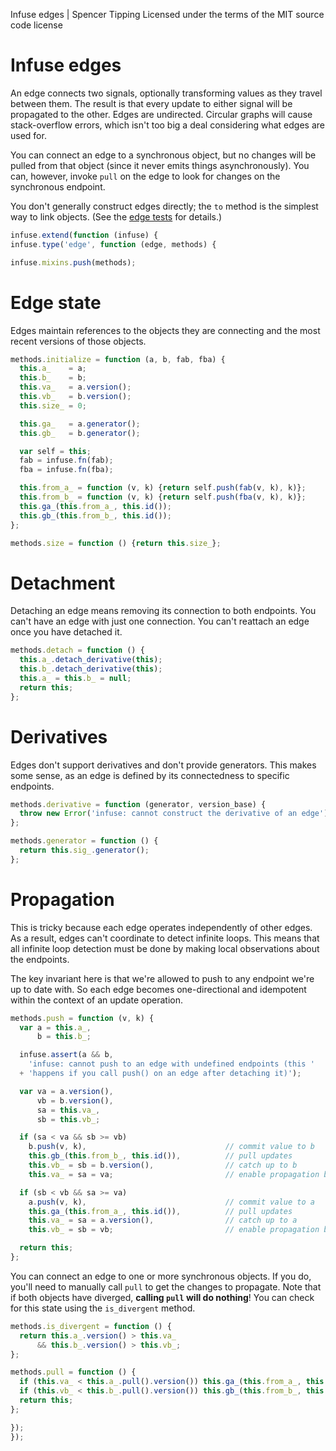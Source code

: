 Infuse edges | Spencer Tipping
Licensed under the terms of the MIT source code license

# Infuse edges

An edge connects two signals, optionally transforming values as they travel
between them. The result is that every update to either signal will be
propagated to the other. Edges are undirected. Circular graphs will cause
stack-overflow errors, which isn't too big a deal considering what edges are
used for.

You can connect an edge to a synchronous object, but no changes will be pulled
from that object (since it never emits things asynchronously). You can,
however, invoke `pull` on the edge to look for changes on the synchronous
endpoint.

You don't generally construct edges directly; the `to` method is the simplest
way to link objects. (See the [edge tests](edge.md) for details.)

```js
infuse.extend(function (infuse) {
infuse.type('edge', function (edge, methods) {
```

```js
infuse.mixins.push(methods);
```

# Edge state

Edges maintain references to the objects they are connecting and the most
recent versions of those objects.

```js
methods.initialize = function (a, b, fab, fba) {
  this.a_    = a;
  this.b_    = b;
  this.va_   = a.version();
  this.vb_   = b.version();
  this.size_ = 0;
```

```js
  this.ga_   = a.generator();
  this.gb_   = b.generator();
```

```js
  var self = this;
  fab = infuse.fn(fab);
  fba = infuse.fn(fba);
```

```js
  this.from_a_ = function (v, k) {return self.push(fab(v, k), k)};
  this.from_b_ = function (v, k) {return self.push(fba(v, k), k)};
  this.ga_(this.from_a_, this.id());
  this.gb_(this.from_b_, this.id());
};
```

```js
methods.size = function () {return this.size_};
```

# Detachment

Detaching an edge means removing its connection to both endpoints. You can't
have an edge with just one connection. You can't reattach an edge once you have
detached it.

```js
methods.detach = function () {
  this.a_.detach_derivative(this);
  this.b_.detach_derivative(this);
  this.a_ = this.b_ = null;
  return this;
};
```

# Derivatives

Edges don't support derivatives and don't provide generators. This makes some
sense, as an edge is defined by its connectedness to specific endpoints.

```js
methods.derivative = function (generator, version_base) {
  throw new Error('infuse: cannot construct the derivative of an edge');
};
```

```js
methods.generator = function () {
  return this.sig_.generator();
};
```

# Propagation

This is tricky because each edge operates independently of other edges. As a
result, edges can't coordinate to detect infinite loops. This means that all
infinite loop detection must be done by making local observations about the
endpoints.

The key invariant here is that we're allowed to push to any endpoint we're up
to date with. So each edge becomes one-directional and idempotent within the
context of an update operation.

```js
methods.push = function (v, k) {
  var a = this.a_,
      b = this.b_;
```

```js
  infuse.assert(a && b,
    'infuse: cannot push to an edge with undefined endpoints (this '
  + 'happens if you call push() on an edge after detaching it)');
```

```js
  var va = a.version(),
      vb = b.version(),
      sa = this.va_,
      sb = this.vb_;
```

```js
  if (sa < va && sb >= vb)
    b.push(v, k),                               // commit value to b
    this.gb_(this.from_b_, this.id()),          // pull updates
    this.vb_ = sb = b.version(),                // catch up to b
    this.va_ = sa = va;                         // enable propagation back to a
```

```js
  if (sb < vb && sa >= va)
    a.push(v, k),                               // commit value to a
    this.ga_(this.from_a_, this.id()),          // pull updates
    this.va_ = sa = a.version(),                // catch up to a
    this.vb_ = sb = vb;                         // enable propagation back to b
```

```js
  return this;
};
```

You can connect an edge to one or more synchronous objects. If you do, you'll
need to manually call `pull` to get the changes to propagate. Note that if both
objects have diverged, **calling `pull` will do nothing**! You can check for
this state using the `is_divergent` method.

```js
methods.is_divergent = function () {
  return this.a_.version() > this.va_
      && this.b_.version() > this.vb_;
};
```

```js
methods.pull = function () {
  if (this.va_ < this.a_.pull().version()) this.ga_(this.from_a_, this.id());
  if (this.vb_ < this.b_.pull().version()) this.gb_(this.from_b_, this.id());
  return this;
};
```

```js
});
});

```
